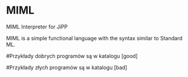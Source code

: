 # MIML
MIML Interpreter for JiPP

MIML is a simple functional language with the syntax similar to Standard ML.


#Przykłady dobrych programów są w katalogu [good]

#Przykłady złych programów są w katalogu [bad]

